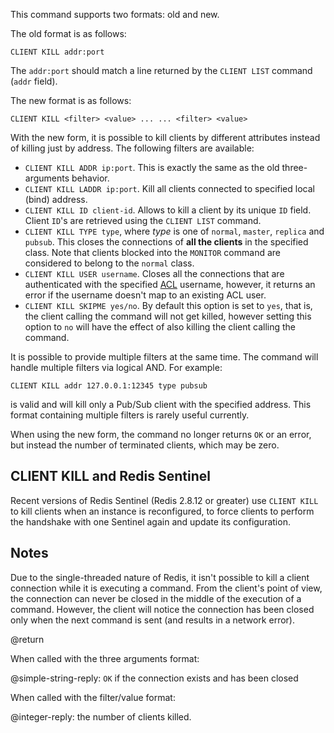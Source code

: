 This command supports two formats: old and new.

The old format is as follows:

    CLIENT KILL addr:port

The `addr:port` should match a line returned by the `CLIENT LIST` command (`addr` field).

The new format is as follows:

    CLIENT KILL <filter> <value> ... ... <filter> <value>

With the new form, it is possible to kill clients by different attributes instead of killing just by address. The following filters are available:

* `CLIENT KILL ADDR ip:port`. This is exactly the same as the old three-arguments behavior.
* `CLIENT KILL LADDR ip:port`. Kill all clients connected to specified local (bind) address.
* `CLIENT KILL ID client-id`. Allows to kill a client by its unique `ID` field. Client `ID`'s are retrieved using the `CLIENT LIST` command.
* `CLIENT KILL TYPE type`, where *type* is one of `normal`, `master`, `replica` and `pubsub`. This closes the connections of **all the clients** in the specified class. Note that clients blocked into the `MONITOR` command are considered to belong to the `normal` class.
* `CLIENT KILL USER username`. Closes all the connections that are authenticated with the specified [ACL](/topics/acl) username, however, it returns an error if the username doesn't map to an existing ACL user.
* `CLIENT KILL SKIPME yes/no`. By default this option is set to `yes`, that is, the client calling the command will not get killed, however setting this option to `no` will have the effect of also killing the client calling the command.

It is possible to provide multiple filters at the same time. The command will handle multiple filters via logical AND. For example:

    CLIENT KILL addr 127.0.0.1:12345 type pubsub

is valid and will kill only a Pub/Sub client with the specified address.
This format containing multiple filters is rarely useful currently.

When using the new form, the command no longer returns `OK` or an error, but instead the number of terminated clients, which may be zero.

## CLIENT KILL and Redis Sentinel

Recent versions of Redis Sentinel (Redis 2.8.12 or greater) use `CLIENT KILL` to kill clients when an instance is reconfigured, to force clients to perform the handshake with one Sentinel again and update its configuration.

## Notes

Due to the single-threaded nature of Redis, it isn't possible to kill a client connection while it is executing a command.
From the client's point of view, the connection can never be closed in the middle of the execution of a command.
However, the client will notice the connection has been closed only when the next command is sent (and results in a network error).

@return

When called with the three arguments format:

@simple-string-reply: `OK` if the connection exists and has been closed

When called with the filter/value format:

@integer-reply: the number of clients killed.

